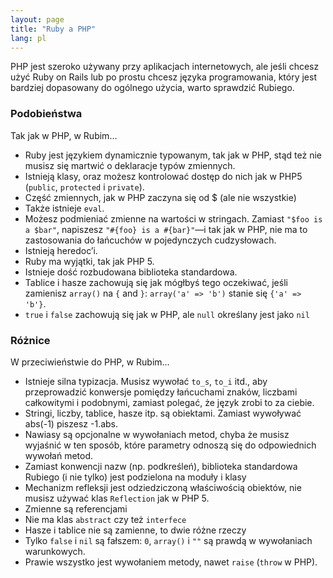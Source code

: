 ```yaml
---
layout: page
title: "Ruby a PHP"
lang: pl
---
```


PHP jest szeroko używany przy aplikacjach internetowych, ale jeśli
chcesz użyć Ruby on Rails lub po prostu chcesz języka programowania,
który jest bardziej dopasowany do ogólnego użycia, warto sprawdzić
Rubiego.

### Podobieństwa

Tak jak w PHP, w Rubim…

* Ruby jest językiem dynamicznie typowanym, tak jak w PHP, stąd też nie
  musisz się martwić o deklaracje typów zmiennych.
* Istnieją klasy, oraz możesz kontrolować dostęp do nich jak w PHP5
  (`public`, `protected` i `private`).
* Część zmiennych, jak w PHP zaczyna się od $ (ale nie wszystkie)
* Także istnieje `eval`.
* Możesz podmieniać zmienne na wartości w stringach. Zamiast
  `"$foo is a $bar"`, napiszesz `"#{foo} is a #{bar}"`—i tak jak w PHP,
  nie ma to zastosowania do łańcuchów w pojedynczych cudzysłowach.
* Istnieją heredoc’i.
* Ruby ma wyjątki, tak jak PHP 5.
* Istnieje dość rozbudowana biblioteka standardowa.
* Tablice i hasze zachowują się jak mógłbyś tego oczekiwać, jeśli
  zamienisz `array()` na `{` and `}`\: `array('a' => 'b')` stanie się
  `{'a' => 'b'}`.
* `true` i `false` zachowują się jak w PHP, ale `null` określany jest
  jako `nil`

### Różnice

W przeciwieństwie do PHP, w Rubim…

* Istnieje silna typizacja. Musisz wywołać `to_s`, `to_i` itd., aby
  przeprowadzić konwersje pomiędzy łańcuchami znaków, liczbami
  całkowitymi i podobnymi, zamiast polegać, że język zrobi to za ciebie.
* Stringi, liczby, tablice, hasze itp. są obiektami. Zamiast wywoływać
  abs(-1) piszesz -1.abs.
* Nawiasy są opcjonalne w wywołaniach metod, chyba że musisz wyjaśnić w
  ten sposób, które parametry odnoszą się do odpowiednich wywołań metod.
* Zamiast konwencji nazw (np. podkreśleń), biblioteka standardowa
  Rubiego (i nie tylko) jest podzielona na moduły i klasy
* Mechanizm refleksji jest odziedziczoną właściwością obiektów, nie
  musisz używać klas `Reflection` jak w PHP 5.
* Zmienne są referencjami
* Nie ma klas `abstract` czy też `interfece`
* Hasze i tablice nie są zamienne, to dwie różne rzeczy
* Tylko `false` i `nil` są fałszem: `0`, `array()` i `""` są prawdą w
  wywołaniach warunkowych.
* Prawie wszystko jest wywołaniem metody, nawet `raise` (`throw` w PHP).

